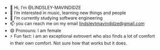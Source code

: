 - 👋 Hi, I’m @LINDSLEY-MAVINDIDZE
- 👀 I’m interested in music, learning new things and people
- 🌱 I’m currently studying software engineering
- 📫 you can reach me on my email lindsleytmavindidze@gmail.com
- 😄 Pronouns: I am female 
- ⚡ Fun fact: i am an exceptional extrovert who also finds a lot of comfort in their own comfort.  Not sure how that works but it does.

<!---
LINDSLEY-MAVINDIDZE/LINDSLEY-MAVINDIDZE is a ✨ special ✨ repository because its `README.md` (this file) appears on your GitHub profile.
You can click the Preview link to take a look at your changes.
--->
